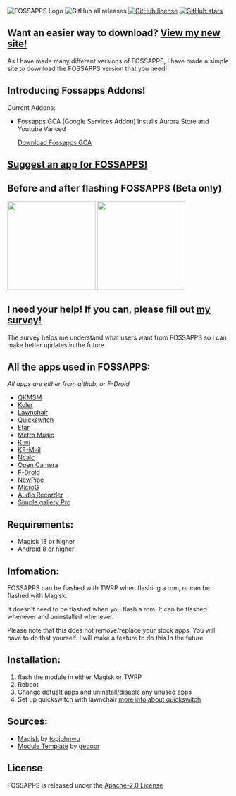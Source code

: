 ![FOSSAPPS Logo](https://i.imgur.com/GdfuLSZ_d.webp?maxwidth=1520&fidelity=grand)
![GitHub all releases](https://img.shields.io/github/downloads/wacko1805/FOSSAPPS/total?style=plastic) [![GitHub license](https://img.shields.io/github/license/wacko1805/FOSSAPPS?style=plastic)](https://github.com/wacko1805/FOSSAPPS/blob/main/LICENSE) [![GitHub stars](https://img.shields.io/github/stars/wacko1805/FOSSAPPS?style=plastic)](https://github.com/wacko1805/FOSSAPPS/stargazers)


## Want an easier way to download? [View my new site!](https://un.pixel-fy.com/FOSSAPPS/download/)

As I have made many different versions of FOSSAPPS, I have made a simple site to download the FOSSAPPS version that you need!

## Introducing Fossapps Addons! 

Current Addons:
   * Fossapps GCA (Google Services Addon)
         Installs Aurora Store and Youtube Vanced
         
        [Download Fossapps GCA](https://github.com/wacko1805/Fossapps-Addons)

## [Suggest an app for FOSSAPPS!](https://docs.google.com/forms/d/e/1FAIpQLSfqZE6uSzasOvXnYhnHrP5iF86aFc05HAW85wMt0ZRYWSBG_Q/viewform)

## Before and after flashing FOSSAPPS (Beta only)

<p><img src="https://un.pixel-fy.com/assets/images/before.png" width="200">
<img src="https://un.pixel-fy.com/assets/images/after.png" width="200"></p>


## I need your help! If you can, please fill out [my survey!](https://forms.gle/LdYKSE4owmpXYc9S8)


 The survey helps me understand what users want from FOSSAPPS so I can make better updates in the future



## All the apps used in FOSSAPPS:

*All apps are either from github, or F-Droid*

* [QKMSM](https://github.com/moezbhatti/qksms)  
* [Koler](https://github.com/Chooloo/call_manage)  
* [Lawnchair](https://github.com/raphtlw/Lawnchair)  
* [Quickswitch](https://github.com/skittles9823/QuickSwitch)  
* [Etar](https://github.com/Etar-Group/Etar-Calendar)  
* [Metro Music](https://github.com/MuntashirAkon/Metro)  
* [Kiwi](https://github.com/kiwibrowser)  
* [K9-Mail](https://k9mail.app/)  
* [Ncalc](https://github.com/tranleduy2000/ncalc)  
* [Open Camera](https://opencamera.org.uk/)  
* [F-Droid](https://f-droid.org/)  
* [NewPipe](https://github.com/TeamNewPipe/NewPipe)
* [MicroG](https://github.com/microg/)
* [Audio Recorder](https://f-droid.org/en/packages/com.github.axet.audiorecorder/)
* [Simple gallery Pro](https://f-droid.org/en/packages/com.simplemobiletools.gallery.pro/)

## Requirements:

* Magisk 18 or higher
* Android 8 or higher
    
## Infomation:
FOSSAPPS can be flashed with TWRP when flashing a rom, or can be flashed with Magisk.

It doesn't need to be flashed when you flash a rom. It can be flashed whenever and uninstalled whenever.

Please note that this does not remove/replace your stock apps. You will have to do that yourself. I will make a feature to do this In the future

## Installation:

1. flash the module in either Magisk or TWRP
2. Reboot
3. Change defualt apps and uninstall/disable any unused apps
3. Set up quickswitch with lawnchair [more info about quickswitch](https://github.com/skittles9823/QuickSwitch#installation)

## Sources:

   * [Magisk](https://github.com/topjohnwu/Magisk) by [topjohnwu](https://github.com/topjohnwu)
   * [Module Template](https://github.com/gedoor/magisk-module-template) by [gedoor](https://github.com/gedoor)
 
 ## License
 
 FOSSAPPS is released under the [Apache-2.0 License](https://www.apache.org/licenses/LICENSE-2.0)
